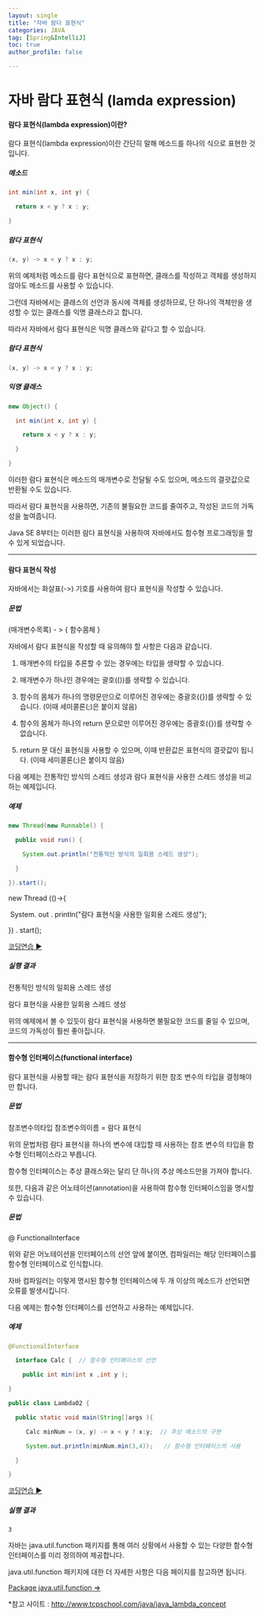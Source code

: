 ```yaml
---
layout: single
title: "자바 람다 표현식"
categories: JAVA
tag: [Spring&IntelliJ]
toc: true
author_profile: false

---
```






# 자바 람다 표현식 (lamda expression)

#### 람다 표현식(lambda expression)이란?

람다 표현식(lambda expression)이란 간단히 말해 메소드를 하나의 식으로 표현한 것입니다.

##### 메소드

```java
int min(int x, int y) {

  return x < y ? x : y;

}
```



##### 람다 표현식

```java
(x, y) -> x < y ? x : y;
```

 

위의 예제처럼 메소드를 람다 표현식으로 표현하면, 클래스를 작성하고 객체를 생성하지 않아도 메소드를 사용할 수 있습니다.

 

그런데 자바에서는 클래스의 선언과 동시에 객체를 생성하므로, 단 하나의 객체만을 생성할 수 있는 클래스를 익명 클래스라고 합니다.

따라서 자바에서 람다 표현식은 익명 클래스와 같다고 할 수 있습니다.

##### 람다 표현식

```java
(x, y) -> x < y ? x : y;
```



##### 익명 클래스

```java
new Object() {

  int min(int x, int y) {

​    return x < y ? x : y;

  }

}
```

 

이러한 람다 표현식은 메소드의 매개변수로 전달될 수도 있으며, 메소드의 결괏값으로 반환될 수도 있습니다.

따라서 람다 표현식을 사용하면, 기존의 불필요한 코드를 줄여주고, 작성된 코드의 가독성을 높여줍니다.

Java SE 8부터는 이러한 람다 표현식을 사용하여 자바에서도 함수형 프로그래밍을 할 수 있게 되었습니다.

------

#### 람다 표현식 작성

자바에서는 화살표(->) 기호를 사용하여 람다 표현식을 작성할 수 있습니다.

##### 문법

(매개변수목록)   -    >   { 함수몸체 }

 

자바에서 람다 표현식을 작성할 때 유의해야 할 사항은 다음과 같습니다.

 

1. 매개변수의 타입을 추론할 수 있는 경우에는 타입을 생략할 수 있습니다.

2. 매개변수가 하나인 경우에는 괄호(())를 생략할 수 있습니다.

3. 함수의 몸체가 하나의 명령문만으로 이루어진 경우에는 중괄호({})를 생략할 수 있습니다. (이때 세미콜론(;)은 붙이지 않음)

4. 함수의 몸체가 하나의 return 문으로만 이루어진 경우에는 중괄호({})를 생략할 수 없습니다.

5. return 문 대신 표현식을 사용할 수 있으며, 이때 반환값은 표현식의 결괏값이 됩니다. (이때 세미콜론(;)은 붙이지 않음)

 

다음 예제는 전통적인 방식의 스레드 생성과 람다 표현식을 사용한 스레드 생성을 비교하는 예제입니다.

##### 예제

```java
new Thread(new Runnable() {

  public void run() {

​    System.out.println("전통적인 방식의 일회용 스레드 생성");

  }

}).start();
```

 

  new     Thread  (()->{

​    System.  out  .  println("람다 표현식을 사용한 일회용 스레드 생성");

})  .  start();

[코딩연습 ▶](http://www.tcpschool.com/examples/tryit/tryJava.php?filename=Lambda01)

##### 실행 결과

전통적인 방식의 일회용 스레드 생성

람다 표현식을 사용한 일회용 스레드 생성

 

위의 예제에서 볼 수 있듯이 람다 표현식을 사용하면 불필요한 코드를 줄일 수 있으며, 코드의 가독성이 훨씬 좋아집니다.

------

#### 함수형 인터페이스(functional interface)

람다 표현식을 사용할 때는 람다 표현식을 저장하기 위한 참조 변수의 타입을 결정해야만 합니다.

##### 문법

참조변수의타입 참조변수의이름 = 람다 표현식

 

위의 문법처럼 람다 표현식을 하나의 변수에 대입할 때 사용하는 참조 변수의 타입을 함수형 인터페이스라고 부릅니다.

 

함수형 인터페이스는 추상 클래스와는 달리 단 하나의 추상 메소드만을 가져야 합니다.

또한, 다음과 같은 어노테이션(annotation)을 사용하여 함수형 인터페이스임을 명시할 수 있습니다.

##### 문법

@  FunctionalInterface  

 

위와 같은 어노테이션을 인터페이스의 선언 앞에 붙이면, 컴파일러는 해당 인터페이스를 함수형 인터페이스로 인식합니다.

자바 컴파일러는 이렇게 명시된 함수형 인터페이스에 두 개 이상의 메소드가 선언되면 오류를 발생시킵니다.

 

다음 예제는 함수형 인터페이스를 선언하고 사용하는 예제입니다.

##### 예제

```JAVA
@FunctionalInterface  

  interface Calc {  // 함수형 인터페이스의 선언 

    public int min(int x ,int y );

}
```

 

```JAVA
public class Lambda02 {

  public static void main(String[]args ){

     Calc minNum = (x, y) -> x < y ? x:y;  // 추상 메소드의 구현 

     System.out.println(minNum.min(3,4));   // 함수형 인터페이스의 사용 

  }

}
```

[코딩연습 ▶](http://www.tcpschool.com/examples/tryit/tryJava.php?filename=Lambda02)

##### 실행 결과

```
3
```

 

자바는 java.util.function 패키지를 통해 여러 상황에서 사용할 수 있는 다양한 함수형 인터페이스를 미리 정의하여 제공합니다.

java.util.function 패키지에 대한 더 자세한 사항은 다음 페이지를 참고하면 됩니다.

 

[Package java.util.function =>](http://docs.oracle.com/javase/8/docs/api/java/util/function/package-summary.html)



*참고 사이트 : http://www.tcpschool.com/java/java_lambda_concept